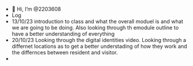 - 👋 Hi, I’m @2203608
- Log
- 13/10/23 introduction to class and what the overall moduel is and what we are going to be doing. Also looking through th emodule outline to have a better understanding of everything 
- 20/10/23 Looking through the digital identities video. Looking through a differnet locations as to get a better understading of how they work and the differnces between resident and visitor.
- 
